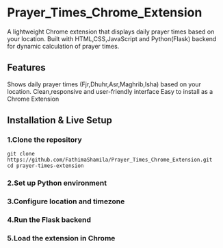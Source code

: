 # Prayer_Times_Chrome_Extension
A lightweight Chrome extension that displays daily prayer times based on your location.
Built with HTML,CSS,JavaScript and Python(Flask) backend for dynamic calculation of prayer times.

## Features
Shows daily prayer times (Fjr,Dhuhr,Asr,Maghrib,Isha) based on your location.
Clean,responsive and user-friendly interface
Easy to install as a Chrome Extension

## Installation & Live Setup

### 1.Clone the repository

  ```
git clone https://github.com/FathimaShamila/Prayer_Times_Chrome_Extension.git
cd prayer-times-extension
```

### 2.Set up Python environment

### 3.Configure location and timezone

### 4.Run the Flask backend

### 5.Load the extension in Chrome



